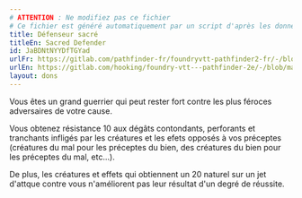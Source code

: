 ```yaml
---
# ATTENTION : Ne modifiez pas ce fichier
# Ce fichier est généré automatiquement par un script d'après les données du module Foundry VTT officiel et de sa traduction
title: Défenseur sacré
titleEn: Sacred Defender
id: JaBDNtNYYDfTGYad
urlFr: https://gitlab.com/pathfinder-fr/foundryvtt-pathfinder2-fr/-/blob/master/data/feats/JaBDNtNYYDfTGYad.htm
urlEn: https://gitlab.com/hooking/foundry-vtt---pathfinder-2e/-/blob/master/packs/data/feats.db/sacred-defender.json
layout: dons
---
```

Vous êtes un grand guerrier qui peut rester fort contre les plus féroces adversaires de votre cause.

Vous obtenez résistance 10 aux dégâts contondants, perforants et tranchants infligés par les créatures et les efets opposés à vos préceptes (créatures du mal pour les préceptes du bien, des créatures du bien pour les préceptes du mal, etc...).

De plus, les créatures et effets qui obtiennent un 20 naturel sur un jet d'attque contre vous n'améliorent pas leur résultat d'un degré de réussite.
